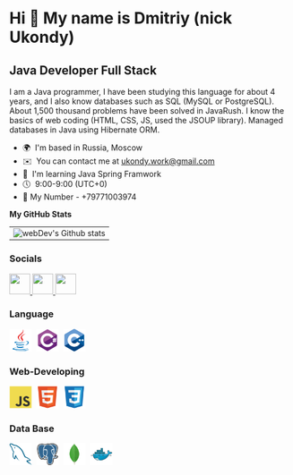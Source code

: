 Hi 👋 My name is Dmitriy (nick Ukondy)
======================================

Java Developer Full Stack
-------------------------

I am a Java programmer, I have been studying this language for about 4 years, and I also know databases such as SQL (MySQL or PostgreSQL).
About 1,500 thousand problems have been solved in JavaRush. I know the basics of web coding (HTML, CSS, JS, used the JSOUP library).
Managed databases in Java using Hibernate ORM.

* 🌍  I'm based in Russia, Moscow
* ✉️  You can contact me at [ukondy.work@gmail.com](mailto:ukondy.work@gmail.com)
* 🧠  I'm learning Java Spring Framwork
* 🕔  9:00-9:00 (UTC+0)
* 📱    My Number - +79771003974

<b>My GitHub Stats</b>
<table>
  <tr>
    <td>
      <img align="left" src="http://github-readme-streak-stats.herokuapp.com?user=Ukondy&theme=dark&background=000000" alt="webDev's Github stats" />
    </td>
  </tr>
</table>

### Socials
<p align="left">  
  <a href="https://t.me/ukondy" target="_blank" rel="noreferrer"> 
    <img src="https://img.icons8.com/?size=1x&id=63306&format=png" width="37" height="37" />
  </a> 
  <a href="https://www.linkedin.com/in/ukondy" target="_blank" rel="noreferrer">
    <img src="https://img.icons8.com/?size=1x&id=xuvGCOXi8Wyg&format=png" width="37" height="37" /> 
  </a>
  <a href="https://www.facebook.com/profile.php?id=100090713809909" target="_blank" rel="noreferrer">
    <img src="https://img.icons8.com/?size=1x&id=13912&format=png" width="37" height="37" /> 
  </a>
</p>

### Language
<p align="left">
 <img src="https://github.com/devicons/devicon/blob/master/icons/java/java-original.svg" title="Java" alt="Java" width="40" height="40"/>&nbsp
  <img src="https://github.com/devicons/devicon/blob/master/icons/csharp/csharp-original.svg" title="CSharp" alt="CSharp" width="40" height="40"/>&nbsp
  <img src="https://github.com/devicons/devicon/blob/master/icons/cplusplus/cplusplus-original.svg" title="CPlusPlus" alt="CPlusPlus" width="40" height="40"/>&nbsp
</p>

### Web-Developing
<p align="left">
   <img src="https://github.com/devicons/devicon/blob/master/icons/javascript/javascript-original.svg" title="JavaScript" alt="JavaScript" width="40" height="40"/>&nbsp
   <img src="https://github.com/devicons/devicon/blob/master/icons/html5/html5-original.svg" title="html5" alt="html5" width="40" height="40"/>&nbsp
   <img src="https://github.com/devicons/devicon/blob/master/icons/css3/css3-original.svg" title="css3" alt="css3" width="40" height="40"/>&nbsp
</p>

### Data Base
<p align="left">
   <img src="https://github.com/devicons/devicon/blob/master/icons/mysql/mysql-original.svg" title="mySql" alt="mySql" width="40" height="40"/>&nbsp
   <img src="https://github.com/devicons/devicon/blob/master/icons/postgresql/postgresql-original.svg" title="postgreSql" alt="postgreSql" width="40" height="40"/>&nbsp
   <img src="https://github.com/devicons/devicon/blob/master/icons/mongodb/mongodb-original.svg" title="mongoBD" alt="mongoDB" width="40" height="40"/>&nbsp
   <img src="https://github.com/devicons/devicon/blob/master/icons/docker/docker-original.svg" title="mongoBD" alt="mongoDB" width="40" height="40"/>&nbsp
</p>

